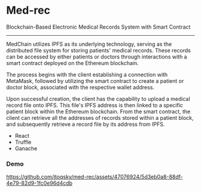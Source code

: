 # Med-rec
Blockchain-Based Electronic Medical Records System with Smart Contract

---

MedChain utilizes IPFS as its underlying technology, serving as the distributed file system for storing patients' medical records. These records can be accessed by either patients or doctors through interactions with a smart contract deployed on the Ethereum blockchain.

The process begins with the client establishing a connection with MetaMask, followed by utilizing the smart contract to create a patient or doctor block, associated with the respective wallet address.

Upon successful creation, the client has the capability to upload a medical record file onto IPFS. This file's IPFS address is then linked to a specific patient block within the Ethereum blockchain. From the smart contract, the client can retrieve all the addresses of records stored within a patient block, and subsequently retrieve a record file by its address from IPFS.
- React
- Truffle
- Ganache

### Demo
https://github.com/itoqsky/med-rec/assets/47076924/5d3eb0a8-88df-4e79-82d9-1fc0e96d4cdb
